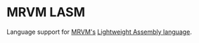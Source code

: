 # MRVM LASM

Language support for [MRVM's](https://github.com/ClementNerma/RustVM) [Lightweight Assembly language](https://github.com/ClementNerma/RustVM/blob/master/docs/Architecture.md#processor-instructions).
